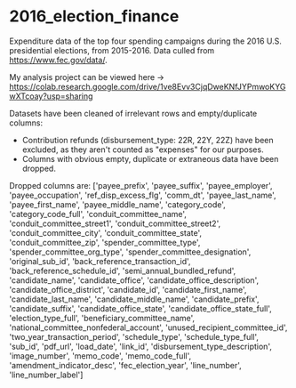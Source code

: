 # 2016_election_finance
Expenditure data of the top four spending campaigns during the 2016 U.S. presidential elections, from 2015-2016. Data culled from https://www.fec.gov/data/.

My analysis project can be viewed here -> https://colab.research.google.com/drive/1ve8Evv3CjqDweKNfJYPmwoKYGwXTcoay?usp=sharing

Datasets have been cleaned of irrelevant rows and empty/duplicate columns:
- Contribution refunds (disbursement_type: 22R, 22Y, 22Z) have been excluded, as they aren't counted as "expenses" for our purposes.
- Columns with obvious empty, duplicate or extraneous data have been dropped.

Dropped columns are:
['payee_prefix', 'payee_suffix', 'payee_employer',
'payee_occupation', 'ref_disp_excess_flg', 'comm_dt',
'payee_last_name', 'payee_first_name', 'payee_middle_name',
'category_code', 'category_code_full', 'conduit_committee_name',
'conduit_committee_street1', 'conduit_committee_street2', 'conduit_committee_city',
'conduit_committee_state', 'conduit_committee_zip', 'spender_committee_type',
'spender_committee_org_type', 'spender_committee_designation', 'original_sub_id',
'back_reference_transaction_id', 'back_reference_schedule_id', 'semi_annual_bundled_refund',
'candidate_name', 'candidate_office', 'candidate_office_description',
'candidate_office_district', 'candidate_id', 'candidate_first_name',
'candidate_last_name', 'candidate_middle_name', 'candidate_prefix',
'candidate_suffix', 'candidate_office_state', 'candidate_office_state_full',
'election_type_full', 'beneficiary_committee_name', 'national_committee_nonfederal_account',
'unused_recipient_committee_id', 'two_year_transaction_period', 'schedule_type',
'schedule_type_full', 'sub_id', 'pdf_url',
'load_date', 'link_id', 'disbursement_type_description',
'image_number', 'memo_code', 'memo_code_full', 'amendment_indicator_desc',
'fec_election_year', 'line_number', 'line_number_label']
